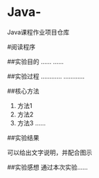 # Java-
Java课程作业项目仓库

#阅读程序

##实验目的
……
……

##实验过程
…………
…………

##核心方法
1. 方法1
2. 方法2
3. 方法3
……

##实验结果

可以给出文字说明，并配合图示

##实验感想
通过本次实验……
